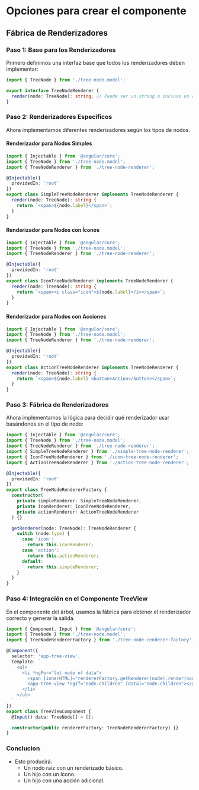 # Opciones para crear el componente

 ## Fábrica de Renderizadores

### Paso 1: Base para los Renderizadores

Primero definimos una interfaz base que todos los renderizadores deben implementar:

```ts
import { TreeNode } from './tree-node.model';

export interface TreeNodeRenderer {
  render(node: TreeNode): string; // Puede ser un string o incluso un componente dinámico.
}
```
### Paso 2: Renderizadores Específicos

Ahora implementamos diferentes renderizadores según los tipos de nodos.

#### Renderizador para Nodos Simples

```ts
import { Injectable } from '@angular/core';
import { TreeNode } from './tree-node.model';
import { TreeNodeRenderer } from './tree-node-renderer';

@Injectable({
  providedIn: 'root'
})
export class SimpleTreeNodeRenderer implements TreeNodeRenderer {
  render(node: TreeNode): string {
    return `<span>${node.label}</span>`;
  }
}
```
#### Renderizador para Nodos con Íconos

```ts
import { Injectable } from '@angular/core';
import { TreeNode } from './tree-node.model';
import { TreeNodeRenderer } from './tree-node-renderer';

@Injectable({
  providedIn: 'root'
})
export class IconTreeNodeRenderer implements TreeNodeRenderer {
  render(node: TreeNode): string {
    return `<span><i class="icon">${node.label}</i></span>`;
  }
}
```

#### Renderizador para Nodos con Acciones

```ts
import { Injectable } from '@angular/core';
import { TreeNode } from './tree-node.model';
import { TreeNodeRenderer } from './tree-node-renderer';

@Injectable({
  providedIn: 'root'
})
export class ActionTreeNodeRenderer implements TreeNodeRenderer {
  render(node: TreeNode): string {
    return `<span>${node.label} <button>Action</button></span>`;
  }
}
```

### Paso 3: Fábrica de Renderizadores

Ahora implementamos la lógica para decidir qué renderizador usar basándonos en el tipo de nodo:

```ts
import { Injectable } from '@angular/core';
import { TreeNode } from './tree-node.model';
import { TreeNodeRenderer } from './tree-node-renderer';
import { SimpleTreeNodeRenderer } from './simple-tree-node-renderer';
import { IconTreeNodeRenderer } from './icon-tree-node-renderer';
import { ActionTreeNodeRenderer } from './action-tree-node-renderer';

@Injectable({
  providedIn: 'root'
})
export class TreeNodeRendererFactory {
  constructor(
    private simpleRenderer: SimpleTreeNodeRenderer,
    private iconRenderer: IconTreeNodeRenderer,
    private actionRenderer: ActionTreeNodeRenderer
  ) {}

  getRenderer(node: TreeNode): TreeNodeRenderer {
    switch (node.type) {
      case 'icon':
        return this.iconRenderer;
      case 'action':
        return this.actionRenderer;
      default:
        return this.simpleRenderer;
    }
  }
}

```

### Paso 4: Integración en el Componente TreeView

En el componente del árbol, usamos la fábrica para obtener el renderizador correcto y generar la salida.

```ts
import { Component, Input } from '@angular/core';
import { TreeNode } from './tree-node.model';
import { TreeNodeRendererFactory } from './tree-node-renderer-factory';

@Component({
  selector: 'app-tree-view',
  template: `
    <ul>
      <li *ngFor="let node of data">
        <span [innerHTML]="rendererFactory.getRenderer(node).render(node)"></span>
        <app-tree-view *ngIf="node.children" [data]="node.children"></app-tree-view>
      </li>
    </ul>
  `
})
export class TreeViewComponent {
  @Input() data: TreeNode[] = [];

  constructor(public rendererFactory: TreeNodeRendererFactory) {}
}
```

### Conclucion

- Esto producirá:
    - Un nodo raíz con un renderizado básico.
    - Un hijo con un ícono.
    - Un hijo con una acción adicional.